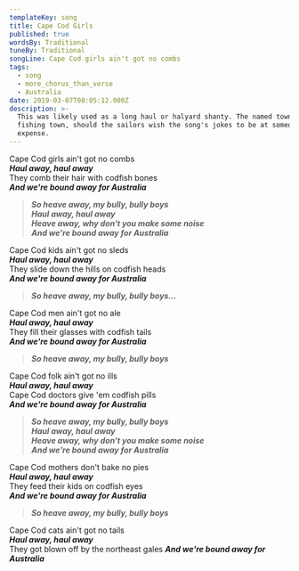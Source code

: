 ```yaml
---
templateKey: song
title: Cape Cod Girls
published: true
wordsBy: Traditional
tuneBy: Traditional
songLine: Cape Cod girls ain't got no combs
tags:
  - song
  - more_chorus_than_verse
  - Australia
date: 2019-03-07T08:05:12.000Z
description: >-
  This was likely used as a long haul or halyard shanty. The named town could be substituted for the name of another
  fishing town, should the sailors wish the song's jokes to be at someone else's
  expense.
---
```

Cape Cod girls ain't got no combs\
***Haul away, haul away***\
They comb their hair with codfish bones\
***And we're bound away for Australia***

> ***So heave away, my bully, bully boys\
Haul away, haul away\
Heave away, why don't you make some noise\
And we're bound away for Australia***

Cape Cod kids ain't got no sleds\
***Haul away, haul away***\
They slide down the hills on codfish heads\
***And we're bound away for Australia***

> ***So heave away, my bully, bully boys...***

Cape Cod men ain't got no ale\
***Haul away, haul away***\
They fill their glasses with codfish tails\
***And we're bound away for Australia***

> ***So heave away, my bully, bully boys***

Cape Cod folk ain't got no ills\
***Haul away, haul away***\
Cape Cod doctors give 'em codfish pills\
***And we're bound away for Australia***

> ***So heave away, my bully, bully boys\
Haul away, haul away\
Heave away, why don't you make some noise\
And we're bound away for Australia***

Cape Cod mothers don't bake no pies\
***Haul away, haul away***\
They feed their kids on codfish eyes\
***And we're bound away for Australia***

> ***So heave away, my bully, bully boys***

Cape Cod cats ain't got no tails\
***Haul away, haul away***\
They got blown off by the northeast gales
***And we're bound away for Australia***
